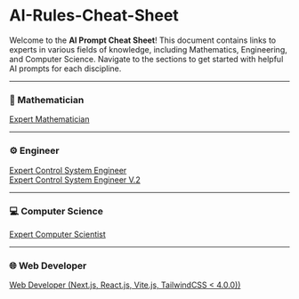 # AI-Rules-Cheat-Sheet

Welcome to the **AI Prompt Cheat Sheet**! This document contains links to experts in various fields of knowledge, including Mathematics, Engineering, and Computer Science. Navigate to the sections to get started with helpful AI prompts for each discipline.

---

### 📐 Mathematician
[Expert Mathematician](Mathematician/Expert%20Mathematician)

---

### ⚙️ Engineer
[Expert Control System Engineer](Engineer/Expert%20Control%20System%20Engineer)  
[Expert Control System Engineer V.2](Engineer/Expert%20Control%20System%20Engineer%20v.2)

---

### 💻 Computer Science
[Expert Computer Scientist](Computer%20Scientist/Expert%20Computer%20Scientist)

---

### 🌐 Web Developer
[Web Developer (Next.js, React.js, Vite.js, TailwindCSS < 4.0.0))](Web%20Developer/Web%20Developer%20(Next.js,%20React.js,%20Vite.js,%20TailwindCSS%20<%204.0.0)\))
